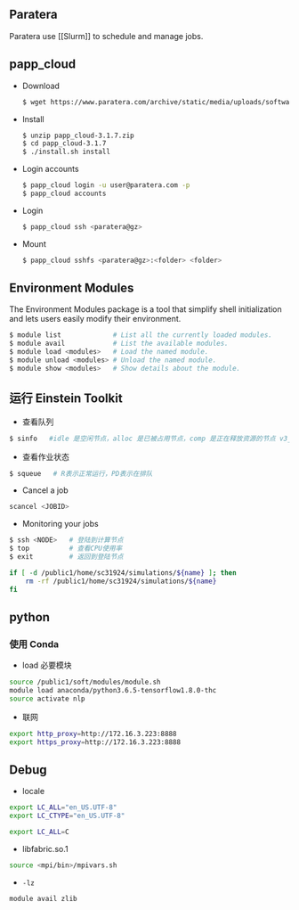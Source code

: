## Paratera

Paratera use [[Slurm]] to schedule and manage jobs.

## papp_cloud

- Download
	```bash
	$ wget https://www.paratera.com/archive/static/media/uploads/softwares/ParaAPP/papp_cloud -3.1.7.zip
	```
- Install
	```bash
	$ unzip papp_cloud-3.1.7.zip
	$ cd papp_cloud-3.1.7
	$ ./install.sh install
	```
- Login accounts
	```bash
	$ papp_cloud login -u user@paratera.com -p
	$ papp_cloud accounts
	```
- Login
	```bash
	$ papp_cloud ssh <paratera@gz>
	```
- Mount
	```bash
	$ papp_cloud sshfs <paratera@gz>:<folder> <folder>
	```

## Environment Modules

The Environment Modules package is a tool that simplify shell initialization and lets users easily modify their environment.

```bash
$ module list             # List all the currently loaded modules.
$ module avail            # List the available modules.
$ module load <modules>   # Load the named module.
$ module unload <modules> # Unload the named module.
$ module show <modules>   # Show details about the module.
```

## 运行 Einstein Toolkit
 
- 查看队列
```bash
$ sinfo   #idle 是空闲节点，alloc 是已被占用节点，comp 是正在释放资源的节点 v3_64，v3_128这两个分别是64G内存，128G内存 Big_jog是大作业队列，有10个节点以上的作业建议提交到这个队列
```

- 查看作业状态 
```bash
$ squeue   # R表示正常运行，PD表示在排队
```
- Cancel a job
```bash
scancel <JOBID>
```
- Monitoring your jobs 
```bash
$ ssh <NODE>   # 登陆到计算节点
$ top          # 查看CPU使用率
$ exit         # 返回到登陆节点
```

```bash
if [ -d /public1/home/sc31924/simulations/${name} ]; then
    rm -rf /public1/home/sc31924/simulations/${name}
fi
```

## python

### 使用 Conda

- load 必要模块
```bash
source /public1/soft/modules/module.sh
module load anaconda/python3.6.5-tensorflow1.8.0-thc
source activate nlp
```
- 联网
```bash
export http_proxy=http://172.16.3.223:8888
export https_proxy=http://172.16.3.223:8888
```


## Debug

- locale
```bash
export LC_ALL="en_US.UTF-8"
export LC_CTYPE="en_US.UTF-8"
```

```bash
export LC_ALL=C
```

- libfabric.so.1
```bash
source <mpi/bin>/mpivars.sh
```

- `-lz`
```bash
module avail zlib
```
